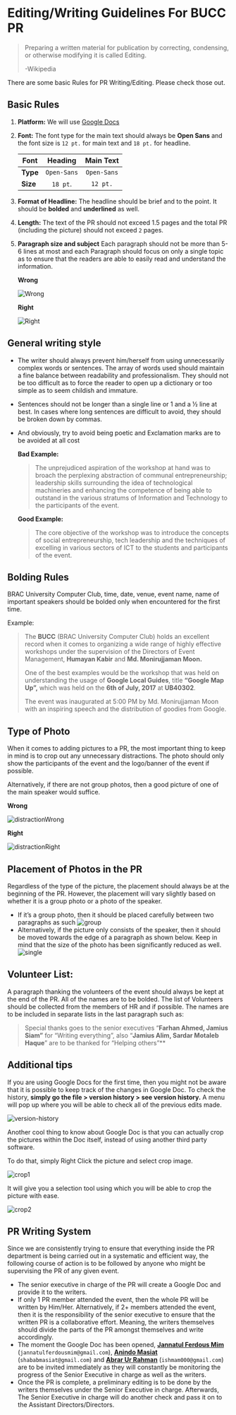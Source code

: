 # Editing/Writing Guidelines For BUCC PR

> Preparing a written material for publication by correcting, condensing, or otherwise modifying it is called Editing.
>
> -Wikipedia

There are some basic Rules for PR Writing/Editing.
Please check those out.

## Basic Rules

1. **Platform:** We will use [Google Docs](https://docs.google.com/)

2. **Font:** The font type for the main text should always be **Open Sans** and the font size is `12 pt.` for main text and `18 pt.` for headline.

    | Font | Heading | Main Text |
    |------| :----------: | :---------: |
    |**Type**| `Open-Sans` | `Open-Sans`|
    |**Size**| `18 pt`. | `12 pt.` |

3. **Format of Headline:** The headline should be brief and to the point. It should be **bolded** and **underlined** as well.

4. **Length:** The text of the PR should not exceed 1.5 pages and the total PR (including the picture) should not exceed `2` pages.

5. **Paragraph size and subject** Each paragraph should not be more than 5-6 lines at most and each Paragraph should focus on only a single topic as to ensure that the readers are able to easily read and understand the information.

   **Wrong**
   
   ![Wrong](pics/longwrong.jpg)
   
   **Right**
   
   ![Right](pics/longright.jpg)

## General writing style

- The writer should always prevent him/herself from using unnecessarily complex words or sentences. The array of words used should maintain a fine balance between readability and professionalism. They should not be too difficult as to force the reader to open up a dictionary or too simple as to seem childish and immature.

- Sentences should not be longer than a single line or 1 and a ½ line at best. In cases where long sentences are difficult to avoid, they should be broken down by commas.

- And obviously, try to avoid being poetic and Exclamation marks are to be avoided at all cost 
  
  **Bad Example:** 
  > The unprejudiced aspiration of the workshop at hand was to broach the perplexing abstraction of communal entrepreneurship; leadership skills surrounding the idea of technological machineries and enhancing the competence of being able to outstand in the various stratums of Information and Technology to the participants of the event.

  **Good Example:** 
  > The core objective of the workshop was to introduce the concepts of social entrepreneurship, tech leadership and the techniques of excelling in various sectors of ICT to the students and participants of the event.

## Bolding Rules

BRAC University Computer Club, time, date, venue, event name, name of important speakers should be bolded only when encountered for the first time.

Example:
> The **BUCC** (BRAC University Computer Club) holds an excellent record when it comes to organizing a wide range of highly effective workshops under the supervision of the Directors of Event Management, **Humayan Kabir** and **Md. Monirujjaman Moon.**
>
> One of the best examples would be the workshop that was held on understanding the usage of  **Google Local Guides**, title **“Google Map Up”,** which was held on the **6th of July, 2017** at **UB40302**.
>
> The event was inaugurated at 5:00 PM by Md. Monirujjaman Moon with an inspiring speech and the distribution of goodies from Google.

## Type of Photo

When it comes to adding pictures to a PR, the most important thing to keep in mind is to crop out any unnecessary distractions. The photo should only show the participants of the event and the logo/banner of the event if possible.

Alternatively, if there are not group photos, then a good picture of one of the main speaker would suffice.

**Wrong**

![distractionWrong](pics/distractionwrong.png)

**Right**

![distractionRight](pics/distractionright.jpg)

## Placement of Photos in the PR

Regardless of the type of the picture, the placement should always be at the beginning of the PR. However, the placement will vary slightly based on whether it is a group photo or a photo of the speaker.

- If it’s a group photo, then it should be placed carefully between two paragraphs as such
    ![group](pics/group.jpg)
- Alternatively, if the picture only consists of the speaker, then it should be moved towards the edge of a paragraph as shown below. Keep in mind that the size of the photo has been significantly reduced as well.
    ![single](pics/person.png)

## Volunteer List:

A paragraph thanking the volunteers of the event should always be kept at the end of the PR. All of the names are to be bolded. The list of Volunteers should be collected from the members of HR and if possible. The names are to be included in separate lists in the last paragraph such as:

> Special thanks goes to the senior executives “**Farhan Ahmed, Jamius Siam”** for “Writing everything”, also “**Jamius Alim, Sardar Motaleb Haque**” are to be thanked for “Helping others”**

## Additional tips 

If you are using Google Docs for the first time, then you might not be aware that it is possible to keep track of the changes in Google Doc. To check the history, **simply go the file > version history > see version history.** A menu will pop up where you will be able to check all of the previous edits made.

![version-history](pics/version-history.png)

Another cool thing to know about Google Doc is that you can actually crop the pictures within the Doc itself, instead of using another third party software.

To do that, simply Right Click the picture and select crop image.

![crop1](pics/crop1.png)

It will give you a selection tool using which you will be able to crop the picture with ease.

![crop2](pics/crop2.jpg)

## PR Writing System

Since we are consistently trying to ensure that everything inside the PR department is being carried out in a systematic and efficient way, the following course of action is to be followed by anyone who might be supervising the PR of any given event.

- The senior executive in charge of the PR will create a Google Doc and provide it to the writers.
- If only 1 PR member attended the event, then the whole PR will be written by Him/Her. Alternatively, if 2+ members attended the event, then it is the responsibility of the senior executive to ensure that the written PR is a collaborative effort. Meaning, the writers themselves should divide the parts of the PR amongst themselves and write accordingly.
- The moment the Google Doc has been opened, [**Jannatul Ferdous Mim**](https://www.facebook.com/jannatul.fedrousmim/) (`jannatulferdousmim@gmail.com`), [**Anindo Masiat**](https://www.facebook.com/Masiat.Anindo/) (`shababmasiat@gmail.com`) and [**Abrar Ur Rahman**](https://www.facebook.com/aur.ishmam/) (`ishmam000@gmail.com`) are to be invited immediately as they will constantly be monitoring the progress of the Senior Executive in charge as well as the writers.
- Once the PR is complete, a preliminary editing is to be done by the writers themselves under the Senior Executive in charge. Afterwards, The Senior Executive in charge will do another check and pass it on to the Assistant Directors/Directors.
